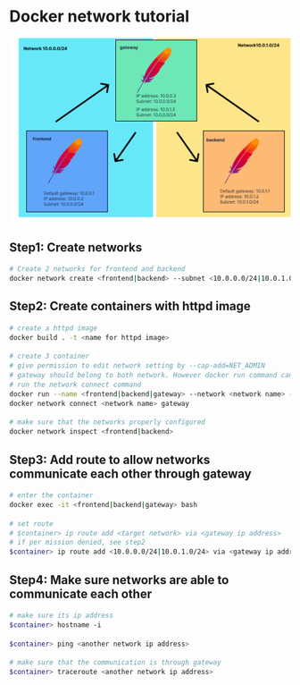 # Docker network tutorial
![Docker Network Tutorial](docker_network_tutorial.png)

## Step1: Create networks
```sh
# Create 2 networks for frontend and backend
docker network create <frontend|backend> --subnet <10.0.0.0/24|10.0.1.0/24>
```

## Step2: Create containers with httpd image
```sh
# create a httpd image
docker build . -t <name for httpd image>

# create 3 container
# give permission to edit network setting by --cap-add=NET_ADMIN
# gateway should belong to both network. However docker run command can only one network
# run the network connect command
docker run --name <frontend|backend|gateway> --network <network name> --cap-add=NET_ADMIN -d <image name>
docker network connect <network name> gateway

# make sure that the networks properly configured
docker network inspect <frontend|backend>
```

## Step3: Add route to allow networks communicate each other through gateway
```sh
# enter the container
docker exec -it <frontend|backend|gateway> bash

# set route
# $container> ip route add <target network> via <gateway ip address>
# if per mission denied, see step2
$container> ip route add <10.0.0.0/24|10.0.1.0/24> via <gateway ip address>
```

## Step4: Make sure networks are able to communicate each other
```sh
# make sure its ip address
$container> hostname -i

$container> ping <another network ip address>

# make sure that the communication is through gateway
$container> traceroute <another network ip address>
```
